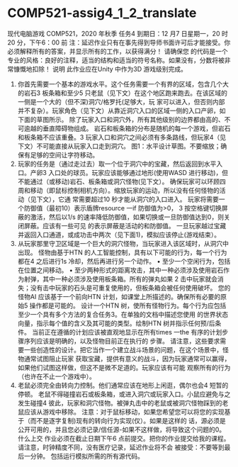 # COMP521-assig4_1_2_translate
现代电脑游戏
COMP521，2020 年秋季
任务4
到期日：12 月7 日星期一，20 时20 分，下午6：00 前
注：延迟作业只有在事先得到导师书面许可后才能接受。你必须解释所有的答案，并显示所有的工作，以获得满分！ 请确保您
的代码是一个专业的风格：良好的注释，适当的结构和适当的符号名称。如果没有，分数将被非常慷慨地扣除！
说明
此作业应在Unity 中作为3D 游戏级别完成。
1. 你首先需要一个基本的游戏水平。这个任务需要一个有界的区域，包含几个大的岩石3
板条箱和至少5 只老鼠（见下文）在这个地区跑来跑去。在该区域的一侧是一个大的（但不深)洞穴/格罗托(足够大，玩
家可以进入，但否则内部并不复杂）。玩家角色（见下文）从靠近洞穴入口的区域一侧的入口产卵，如下面的草图所示。
除了玩家入口和洞穴外，所有其他级别的边界都由高的、不可逾越的垂直障碍物组成。
岩石和板条箱的分布是随机的每一个游戏，但岩石和板条箱不应该重叠。3
玩家入口和洞穴之间必须有多条路线，但玩家4（见下文）不可能直接从玩家入口走到洞穴。
图1：水平设计草图。不要缩放；确保有足够的空间让字符移动。
2. 玩家的任务是（通过走过去）取一个位于洞穴中的宝藏，然后返回到水平入口。产卵3
入口处的球员。玩家应该能够通过地形(使用WASD 进行移动)，但不能通过（或移动)岩石、板条箱或洞穴怪物(见下文）。
确保玩家可以环顾四周和移动（即鼠标控制相机方向）。缩放玩家的运动，所以没有任何怪物的活动（见下文），它通
常需要超过10 秒才能从洞穴的入口进入。
玩家将需要一个防御值（最初10）表示盾牌resource 一if 防御值为>0， 3
按空格键切换屏蔽的激活，然后以1/s 的速率降低防御值，如果切换或一旦防御值达到0，则关闭屏蔽。应该有一些可见
的表示屏蔽是活动的和防御值。
一旦玩家越过宝藏并返回入口通道，或成功击中两次（见下面1)，模拟应该停止(游戏结束）。
3. 从玩家那里守卫区域是一个巨大的洞穴怪物，当玩家进入该区域时，从洞穴中出现。
怪物由基于HTN 的人工智能控制，具有以下可能的行为，每一个行为都在4 之后进行1s 冷却，然后再进行另一个动作。
• 至少一个空闲行为，包括在位置之间移动。
• 至少两种形式的距离攻击，其中一种必须涉及使用岩石作为射弹，其中一种必须涉及使用板条箱。所有的弹丸如果
2
击中玩家就会消失；没有击中玩家的石头是可重复使用的，但板条箱会被任何使用破坏。
您的怪物AI 应该基于一个前向HTN 计划，如课堂上所描述的。确保所有必要的原始5 操作都是可能的。
设计一个HTN 树，使所有怪物行为。每个行为应包括至少一个具有多个方法的复合任务3。在单独的文档中描述您使用
的世界状态向量，指示每个值的含义及其可能的类型。绘制HTN 树并指示任何预/后条件。
当前正在遵循的计划应该被直观地显示在所有times 一the 有序的计划步骤序列应该是明确的，以及怪物目前正在执行的
步骤。
请注意，这些要求需要一些创造性的设计。把它当作一个建立战斗场景的问题，在这个场景中，怪物通常试图阻止玩家
获取宝藏，提供有意义的战斗，因为玩家通常可以赢得，如果他们试图这样做，但这不是微不足道的。玩家应该有可能
观察所有的行为（也许在不止一个游戏中）。
4. 老鼠必须完全由转向力控制。他们通常应该在地形上闲逛，偶尔也会4
短暂的停顿。
老鼠不得碰撞岩石或板条箱，或进入洞穴或玩家入口。小鼠应避免与之发生碰撞4
彼此，玩家和洞穴怪物。被弹丸击中的老鼠或被洞穴怪物踩到的老鼠应该从游戏中移除。
注意：对于鼠标移动，如果您希望您可以将您的实现基于（而不是逐字复制)现有的转向行为实现(仅）。如果是这样的
话，源必须是公开可用的，并且您必须记录/信任源-如果不这样做，将导致这个问题的0。
什么上交
作业必须在截止日期下午6 点前提交。把你的作业提交给我的课程。请注意，时钟精度不同，没有医疗记录，延迟作业将不会
被接受：不要等到最后一分钟。
包括运行模拟所需的所有源代码。

